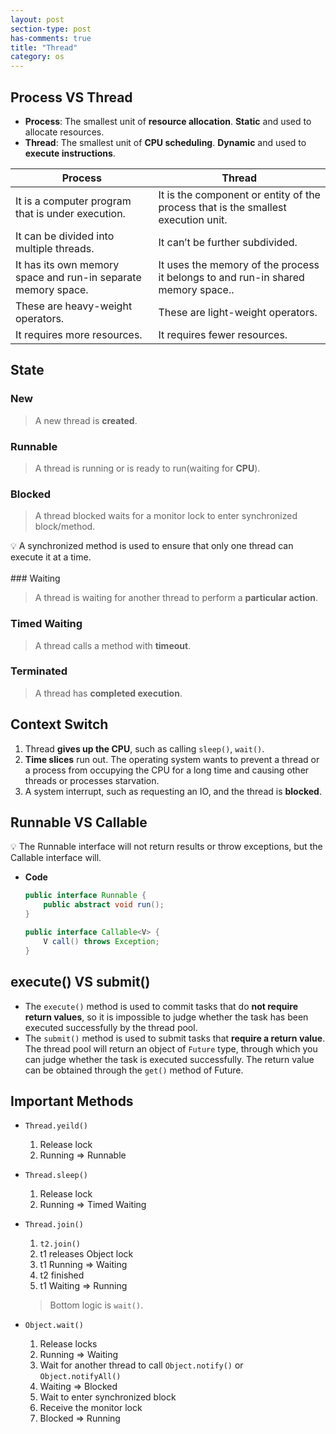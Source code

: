 ```yaml
---
layout: post
section-type: post
has-comments: true
title: "Thread"
category: os
---
```


## Process VS Thread

- **Process**: The smallest unit of **resource allocation**. **Static** and used to allocate resources.
- **Thread**: The smallest unit of **CPU scheduling**. **Dynamic** and used to **execute instructions**.

| Process | Thread |
| --- | --- |
| It is a computer program that is under execution. | It is the component or entity of the process that is the smallest execution unit. |
| It can be divided into multiple threads. | It can’t be further subdivided. |
| It has its own memory space and run-in separate memory space. | It uses the memory of the process it belongs to and run-in shared memory space.. |
| These are heavy-weight operators. | These are light-weight operators. |
| It requires more resources. | It requires fewer resources. |

## State

### New

> A new thread is **created**.
> 

### Runnable

> A thread is running or is ready to run(waiting for **CPU**).
> 

### Blocked

> A thread blocked waits for a monitor lock to enter synchronized block/method.
> 

<aside>
💡 A synchronized method is used to ensure that only one thread can execute it at a time.

</aside>
<br>
### Waiting

> A thread is waiting for another thread to perform a **particular action**.
> 

### Timed Waiting

> A thread calls a method with **timeout**.
> 

### Terminated

> A thread has **completed execution**.
> 


## Context Switch

1. Thread **gives up the CPU**, such as calling `sleep()`, `wait()`.
2. **Time slices** run out. The operating system wants to prevent a thread or a process from occupying the CPU for a long time and causing other threads or processes starvation.
3. A system interrupt, such as requesting an IO, and the thread is **blocked**.

## Runnable VS Callable

<aside>
💡 The Runnable interface will not return results or throw exceptions, but the Callable interface will.

</aside>

- **Code**
    
    ```java
    public interface Runnable {
        public abstract void run();
    }
    ```
    
    ```java
    public interface Callable<V> {
        V call() throws Exception;
    }
    ```
    

## execute() VS submit()

- The `execute()` method is used to commit tasks that do **not require return values**, so it is impossible to judge whether the task has been executed successfully by the thread pool.
- The `submit()` method is used to submit tasks that **require a return value**. The thread pool will return an object of `Future` type, through which you can judge whether the task is executed successfully. The return value can be obtained through the `get()` method of Future.

## Important Methods

- `Thread.yeild()`
    1. Release lock
    2. Running ⇒ Runnable
- `Thread.sleep()`
    1. Release lock
    2. Running ⇒ Timed Waiting
- `Thread.join()`
    1. `t2.join()` 
    2. t1 releases Object lock 
    3. t1 Running ⇒ Waiting
    4. t2 finished
    5. t1 Waiting ⇒ Running
    
    > Bottom logic is `wait()`.
    > 
- `Object.wait()`
    1. Release locks
    2. Running ⇒ Waiting
    3. Wait for another thread to call `Object.notify()` or `Object.notifyAll()`
    4. Waiting ⇒ Blocked
    5. Wait to enter synchronized block
    6. Receive the monitor lock
    7. Blocked ⇒ Running
    
